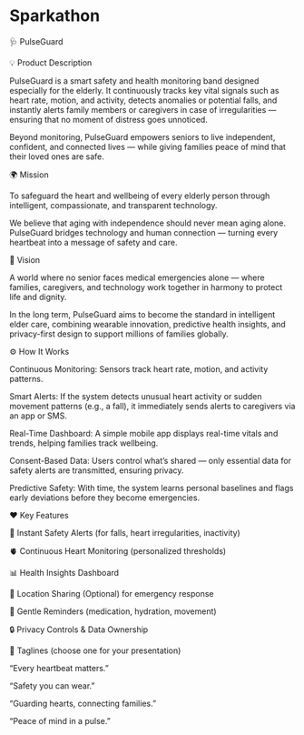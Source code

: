 # Sparkathon
🩺 PulseGuard

💡 Product Description

PulseGuard is a smart safety and health monitoring band designed especially for the elderly.
It continuously tracks key vital signals such as heart rate, motion, and activity, detects anomalies or potential falls, and instantly alerts family members or caregivers in case of irregularities — ensuring that no moment of distress goes unnoticed.

Beyond monitoring, PulseGuard empowers seniors to live independent, confident, and connected lives — while giving families peace of mind that their loved ones are safe.

🌍 Mission

To safeguard the heart and wellbeing of every elderly person through intelligent, compassionate, and transparent technology.

We believe that aging with independence should never mean aging alone.
PulseGuard bridges technology and human connection — turning every heartbeat into a message of safety and care.

🔭 Vision

A world where no senior faces medical emergencies alone — where families, caregivers, and technology work together in harmony to protect life and dignity.

In the long term, PulseGuard aims to become the standard in intelligent elder care, combining wearable innovation, predictive health insights, and privacy-first design to support millions of families globally.

⚙️ How It Works

Continuous Monitoring:
Sensors track heart rate, motion, and activity patterns.

Smart Alerts:
If the system detects unusual heart activity or sudden movement patterns (e.g., a fall), it immediately sends alerts to caregivers via an app or SMS.

Real-Time Dashboard:
A simple mobile app displays real-time vitals and trends, helping families track wellbeing.

Consent-Based Data:
Users control what’s shared — only essential data for safety alerts are transmitted, ensuring privacy.

Predictive Safety:
With time, the system learns personal baselines and flags early deviations before they become emergencies.

❤️ Key Features

🔔 Instant Safety Alerts (for falls, heart irregularities, inactivity)

🫀 Continuous Heart Monitoring (personalized thresholds)

📊 Health Insights Dashboard

📍 Location Sharing (Optional) for emergency response

🧘 Gentle Reminders (medication, hydration, movement)

🔒 Privacy Controls & Data Ownership

💬 Taglines (choose one for your presentation)

“Every heartbeat matters.”

“Safety you can wear.”

“Guarding hearts, connecting families.”

“Peace of mind in a pulse.”
